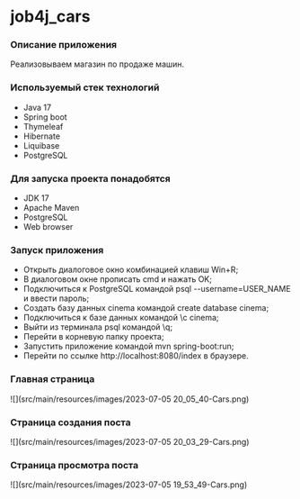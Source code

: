 # job4j_cars

### Описание приложения
Реализовываем магазин по продаже машин.
### Используемый стек технологий
- Java 17
- Spring boot 
- Thymeleaf
- Hibernate 
- Liquibase 
- PostgreSQL 

### Для запуска проекта понадобятся
- JDK 17
- Apache Maven
- PostgreSQL 
- Web browser
### Запуск приложения
- Открыть диалоговое окно комбинацией клавиш Win+R;
- В диалоговом окне прописать cmd и нажать OK;
- Подключиться к PostgreSQL командой psql --username=USER_NAME и ввести пароль;
- Создать базу данных cinema командой create database cinema;
- Подключиться к базе данных командой \c cinema;
- Выйти из терминала psql командой \q;
- Перейти в корневую папку проекта;
- Запустить приложение командой mvn spring-boot:run;
- Перейти по ссылке http://localhost:8080/index в браузере.
### Главная страница
![](src/main/resources/images/2023-07-05 20_05_40-Cars.png)
### Страница создания поста
![](src/main/resources/images/2023-07-05 20_03_29-Cars.png)
### Страница просмотра поста
![](src/main/resources/images/2023-07-05 19_53_49-Cars.png)